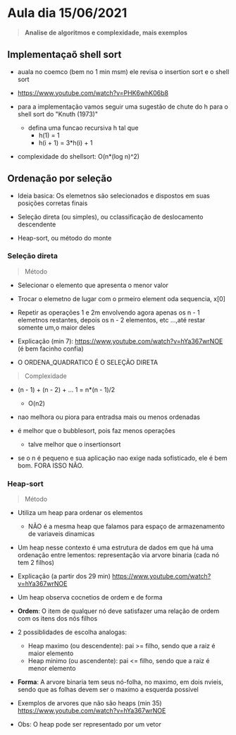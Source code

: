 # Aula dia 15/06/2021
>**Analise de algoritmos e complexidade, mais exemplos**

## Implementaçaõ shell sort

* auala no coemco (bem no 1 min msm) ele revisa o insertion sort e o shell sort
* https://www.youtube.com/watch?v=PHK6whK06b8

* para a implementação vamos seguir uma sugestão de chute do h para o shell sort do "Knuth (1973)"
    * defina uma funcao recursiva h tal que 
        * h(1) = 1
        * h(i + 1) = 3*h(i) + 1

* complexidade do shellsort: O(n*(log n)^2)

## Ordenação por seleção

* Ideia basica: Os elemetnos são selecionados e dispostos em suas posições corretas finais

* Seleção direta (ou simples), ou cclassificação de deslocamento descendente

* Heap-sort, ou método do monte

### Seleção direta 

> Método

* Selecionar o elemento que apresenta o menor valor
* Trocar o elemetno de lugar com o prmeiro element oda sequencia, x[0]
* Repetir as operações 1 e 2m envolvendo agora apenas os n - 1 elemetnos restantes, depois os n - 2 elementos, etc ...,até restar somente um,o maior deles

* Explicação (min 7):
https://www.youtube.com/watch?v=hYa367wrNOE
(é bem facinho confia)

* O ORDENA_QUADRATICO É O SELEÇÃO DIRETA

> Complexidade

* (n - 1) + (n - 2) + ... 1 = n*(n - 1)/2 
    * O(n2)

* nao melhora ou piora para entradsa mais ou menos ordenadas

* é melhor que o bubblesort, pois faz menos operações
    * talve melhor que o insertionsort

* se o n é pequeno e sua aplicação nao exige nada sofisticado, ele é bem bom. FORA ISSO NÃO.

### Heap-sort

> Método

* Utiliza um heap para ordenar os elementos 
    * NÃO é a mesma heap que falamos para espaço de armazenamento de variaveis dinamicas

* Um heap nesse contexto é uma estrutura de dados em que há uma ordenação entre lementos: representação via arvore binaria (cada nó tem 2 filhos)

* Explicação (a partir dos 29 min)
https://www.youtube.com/watch?v=hYa367wrNOE

* Um heap observa cocnetios de ordem e de forma

* **Ordem**: O item de qualquer nó deve satisfazer uma relação de ordem com os itens dos nós filhos

* 2 possiblidades de escolha analogas:
    * Heap maximo (ou descendente): pai >= filho, sendo que a raiz é maior elemento
    * Heap minimo (ou ascendente): pai <= filho, sendo que a raiz é menor elemento
    
* **Forma**: A arvore binaria tem seus nó-folha, no maximo, em dois nvieis, sendo que as folhas devem ser o maximo a esquerda possivel

* Exemplos de arvores que não são heaps (min 35)
https://www.youtube.com/watch?v=hYa367wrNOE

* Obs: O heap pode ser representado por um vetor